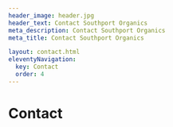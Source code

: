 ```yaml
---
header_image: header.jpg
header_text: Contact Southport Organics
meta_description: Contact Southport Organics
meta_title: Contact Southport Organics

layout: contact.html
eleventyNavigation:
  key: Contact
  order: 4
---
```


# Contact
